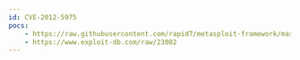 ```yaml
---
id: CVE-2012-5975
pocs:
    - https://raw.githubusercontent.com/rapid7/metasploit-framework/master/modules/exploits/unix/ssh/tectia_passwd_changereq.rb
    - https://www.exploit-db.com/raw/23082
---
```

